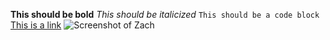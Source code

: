**This should be bold**
*This should be italicized*
`This should be a code block`
[This is a link](www.google.com)
![Screenshot of Zach](https://github.com/ZABarton/phase-0-gps-1/screenshot_zach.png)
